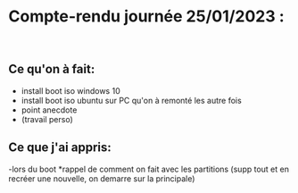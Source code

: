 # __Compte-rendu journée 25/01/2023 :__
<br>

## Ce qu'on à fait:

- install boot iso windows 10 
- install boot iso ubuntu sur PC qu'on à remonté les autre fois
- point anecdote
- (travail perso)

## Ce que j'ai appris:

-lors du boot *rappel de comment on fait avec les partitions (supp tout et en recréer une nouvelle, on demarre sur la principale)

